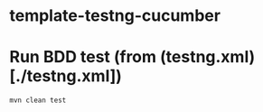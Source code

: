 # template-testng-cucumber

# Run BDD test (from (testng.xml)[./testng.xml])
```
mvn clean test
```
